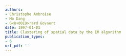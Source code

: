 ```yaml
---
authors: 
- Christophe Ambroise
- Mo Dang
- G<U+00E9>rard Govaert
date: 1997-01-01
title: Clustering of spatial data by the EM algorithm
publication_types:
- 6
url_pdf: ''
---
```

